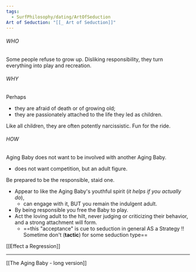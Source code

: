 ```yaml
---
tags:
  - SurfPhilosophy/dating/ArtOfSeduction
Art of Seduction: "[[_ Art of Seduction]]"
---
```

###### WHO
Some people refuse to grow up. Disliking responsibility, they turn everything into play and recreation. 

###### WHY
Perhaps 
- they are afraid of death or of growing old; 
- they are passionately attached to the life they led as children. 

Like all children, they are often potently narcissistic. Fun for the ride.


###### HOW
Aging Baby does not want to be involved with another Aging Baby. 
- does not want competition, but an adult figure.

Be prepared to be the responsible, staid one. 
- Appear to like the Aging Baby's youthful spirit (*it helps if you actually do*),
	- can engage with it, BUT you remain the indulgent adult.
- By being responsible you free the Baby to play. 
- Act the loving adult to the hilt, never judging or criticizing their behavior, and a strong attachment will form. 
	- ==this "acceptance" is cue to seduction in general AS a Strategy !! Sometime don't (**tactic**) for some seduction type==

[[Effect a Regression]]

----
[[The Aging Baby - long version]]